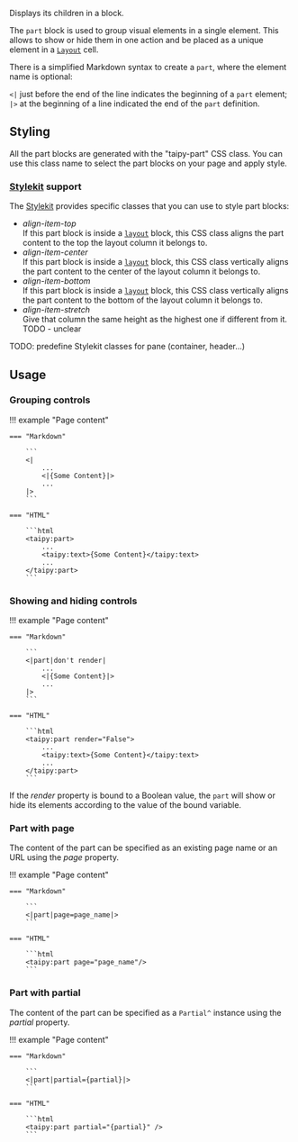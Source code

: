 Displays its children in a block.

The `part` block is used to group visual elements in a single element.
This allows to show or hide them in one action and be placed as a unique element in a [`Layout`](layout.md) cell.

There is a simplified Markdown syntax to create a `part`, where the element name is optional:

`<|` just before the end of the line indicates the beginning of a `part` element;
`|>` at the beginning of a line indicated the end of the `part` definition.


## Styling

All the part blocks are generated with the "taipy-part" CSS class. You can use this class
name to select the part blocks on your page and apply style.

### [Stylekit](../styling/stylekit.md) support

The [Stylekit](../styling/stylekit.md) provides specific classes that you can use to style part
blocks:

- *align-item-top*<br/>
  If this part block is inside a [`layout`](layout.md) block, this CSS class aligns the part
  content to the top the layout column it belongs to.
- *align-item-center*<br/>
  If this part block is inside a [`layout`](layout.md) block, this CSS class vertically aligns
  the part content to the center of the layout column it belongs to.
- *align-item-bottom*<br/>
  If this part block is inside a [`layout`](layout.md) block, this CSS class vertically aligns
  the part content to the bottom of the layout column it belongs to.
- *align-item-stretch*<br/>
  Give that column the same height as the highest one if different from it.<br/>
  TODO - unclear


TODO: predefine Stylekit classes for pane (container, header...)


## Usage

### Grouping controls

!!! example "Page content"

    === "Markdown"

        ```
        <|
            ...
            <|{Some Content}|>
            ...
        |>
        ```

    === "HTML"

        ```html
        <taipy:part>
            ...
            <taipy:text>{Some Content}</taipy:text>
            ...
        </taipy:part>
        ```

### Showing and hiding controls

!!! example "Page content"

    === "Markdown"

        ```
        <|part|don't render|
            ...
            <|{Some Content}|>
            ...
        |>
        ```

    === "HTML"

        ```html
        <taipy:part render="False">
            ...
            <taipy:text>{Some Content}</taipy:text>
            ...
        </taipy:part>
        ```

If the _render_ property is bound to a Boolean value, the `part` will show or hide its elements according to the value of the bound variable.

### Part with page

The content of the part can be specified as an existing page name or an URL using the _page_ property.

!!! example "Page content"

    === "Markdown"

        ```
        <|part|page=page_name|>
        ```

    === "HTML"

        ```html
        <taipy:part page="page_name"/>
        ```

### Part with partial

The content of the part can be specified as a `Partial^` instance using the _partial_ property.

!!! example "Page content"

    === "Markdown"

        ```
        <|part|partial={partial}|>
        ```

    === "HTML"

        ```html
        <taipy:part partial="{partial}" />
        ```
